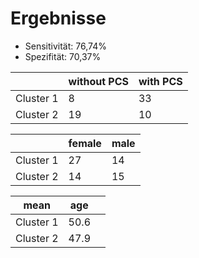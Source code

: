 # Ergebnisse
- Sensitivität: 76,74%
- Spezifität: 70,37%

<table>
  <thead>
    <tr>
      <th></th>
      <th>without PCS</th>
      <th>with PCS</th>
    </tr>
  </thead>
  <tbody>
    <tr>
      <td>Cluster 1</td>
      <td>8</td>
      <td>33</td>
    </tr>
    <tr>
      <td>Cluster 2</td>
      <td>19</td>
      <td>10</td>
    </tr>
  </tbody>
</table>

<table>
  <thead>
    <tr>
      <th></th>
      <th>female</th>
      <th>male</th>
    </tr>
  </thead>
  <tbody>
    <tr>
      <td>Cluster 1</td>
      <td>27</td>
      <td>14</td>
    </tr>
    <tr>
      <td>Cluster 2</td>
      <td>14</td>
      <td>15</td>
    </tr>
  </tbody>
</table>

<table>
  <thead>
    <tr>
      <th>mean</th>
      <th>age</th>
      <th></th>
    </tr>
  </thead>
  <tbody>
    <tr>
      <td>Cluster 1</td>
      <td>50.6</td>
      <td></td>
    </tr>
    <tr>
      <td>Cluster 2</td>
      <td>47.9</td>
      <td></td>
    </tr>
  </tbody>
</table>
